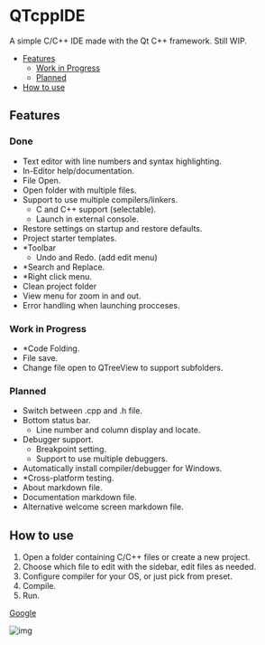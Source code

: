 # QTcppIDE
A simple C/C++ IDE made with the Qt C++ framework.
Still WIP.

<!-- TOC -->
- [Features](#features)
    - [Work in Progress](#work-in-progress)
    - [Planned](#planned)
- [How to use](#how-to-use)
<!-- /TOC -->

## Features

### Done
- Text editor with line numbers and syntax highlighting.
- In-Editor help/documentation.
- File Open.
- Open folder with multiple files.
- Support to use multiple compilers/linkers.
    - C and C++ support (selectable).
    - Launch in external console.
- Restore settings on startup and restore defaults.
- Project starter templates.
- *Toolbar
    - Undo and Redo. (add edit menu)
- *Search and Replace.
- *Right click menu.
- Clean project folder
- View menu for zoom in and out.
- Error handling when launching procceses.

### Work in Progress
- *Code Folding.
- File save.
- Change file open to QTreeView to support subfolders.

### Planned
- Switch between .cpp and .h file.
- Bottom status bar.
    - Line number and column display and locate.
- Debugger support.
    - Breakpoint setting.
    - Support to use multiple debuggers.
- Automatically install compiler/debugger for Windows.
- *Cross-platform testing.
- About markdown file.
- Documentation markdown file.
- Alternative welcome screen markdown file.


## How to use
1. Open a folder containing C/C++ files or create a new project.
2. Choose which file to edit with the sidebar, edit files as needed.
3. Configure compiler for your OS, or just pick from preset.
4. Compile.
5. Run.

[Google](http://www.google.com)

![img](../doc/duck.png)